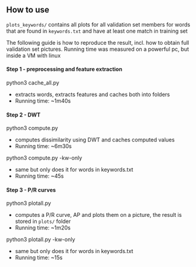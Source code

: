 ## How to use

`plots_keywords/` contains all plots for all validation set members for words that are found in `keywords.txt` and have at least one match in training set

The following guide is how to reproduce the result, incl. how to obtain full validation set pictures. Running time was measured on a powerful pc, but inside a VM with linux

#### Step 1 - preprocessing and feature extraction

python3 cache_all.py
* extracts words, extracts features and caches both into folders
* Running time: ~1m40s

#### Step 2 - DWT

python3 compute.py
* computes dissimilarity using DWT and caches computed values
* Running time: ~6m30s

python3 compute.py -kw-only
* same but only does it for words in keywords.txt
* Running time: ~45s

#### Step 3 - P/R curves

python3 plotall.py
* computes a P/R curve, AP and plots them on a picture, the result is stored in `plots/` folder
* Running time: ~1m20s

python3 plotall.py -kw-only
* same but only does it for words in keywords.txt
* Running time: ~15s
